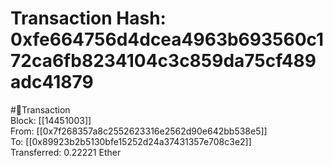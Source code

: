 
Transaction Hash: 0xfe664756d4dcea4963b693560c172ca6fb8234104c3c859da75cf489adc41879
====================================================================================
  
#💸Transaction  
Block: [[14451003]]  
From: [[0x7f268357a8c2552623316e2562d90e642bb538e5]]  
To: [[0x89923b2b5130bfe15252d24a37431357e708c3e2]]  
Transferred: 0.22221 Ether